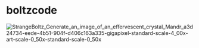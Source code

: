 # boltzcode

![StrangeBoltz_Generate_an_image_of_an_effervescent_crystal_Mandr_a3d24734-eede-4b51-904f-d406c163a335-gigapixel-standard-scale-4_00x-art-scale-0_50x-standard-scale-0_50x](https://github.com/StrangeBoltz/boltzcode/assets/76409645/ab29529a-2c5c-4d29-8efa-a82e5ca8a740)
